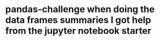 # pandas-challenge when doing the data frames summaries I got help from the jupyter notebook starter 
